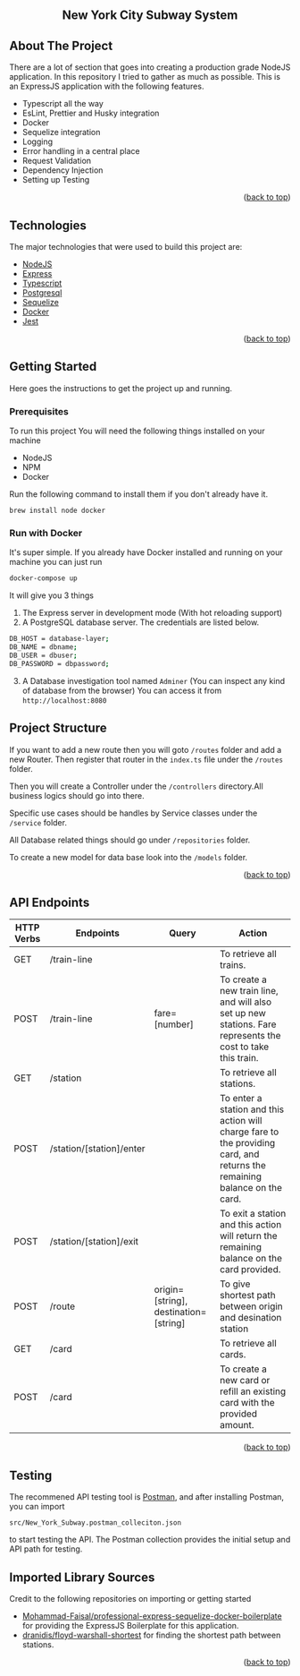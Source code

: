 <div id="top"></div>

<!-- PROJECT LOGO -->
<br />
<div align="center">
  <h2 align="center">New York City Subway System </h2>
</div>

## About The Project

There are a lot of section that goes into creating a production grade NodeJS application. In this repository I tried to gather as much as possible. This is an ExpressJS application with the following features.

- Typescript all the way
- EsLint, Prettier and Husky integration
- Docker
- Sequelize integration
- Logging
- Error handling in a central place
- Request Validation
- Dependency Injection
- Setting up Testing

<p align="right">(<a href="#top">back to top</a>)</p>

## Technologies

The major technologies that were used to build this project are:

- [NodeJS](https://nodejs.org/en/)
- [Express](https://expressjs.com/)
- [Typescript](https://www.typescriptlang.org/)
- [Postgresql](https://www.postgresql.org/)
- [Sequelize](https://sequelize.org/)
- [Docker](https://www.docker.com/)
- [Jest](https://jestjs.io/)

<p align="right">(<a href="#top">back to top</a>)</p>

## Getting Started

Here goes the instructions to get the project up and running.

### Prerequisites

To run this project You will need the following things installed on your machine

- NodeJS
- NPM
- Docker

Run the following command to install them if you don't already have it.

```
brew install node docker
```

### Run with Docker

It's super simple. If you already have Docker installed and running on your machine you can just run

```sh
docker-compose up
```

It will give you 3 things

1. The Express server in development mode (With hot reloading support)
2. A PostgreSQL database server. The credentials are listed below.

```sh
DB_HOST = database-layer;
DB_NAME = dbname;
DB_USER = dbuser;
DB_PASSWORD = dbpassword;
```

3. A Database investigation tool named `Adminer` (You can inspect any kind of database from the browser) You can access it from `http://localhost:8080`

## Project Structure

If you want to add a new route then you will goto `/routes` folder and add a new Router.
Then register that router in the `index.ts` file under the `/routes` folder.

Then you will create a Controller under the `/controllers` directory.All business logics should go into there.

Specific use cases should be handles by Service classes under the `/service` folder.

All Database related things should go under `/repositories` folder.

To create a new model for data base look into the `/models` folder.

<p align="right">(<a href="#top">back to top</a>)</p>

## API Endpoints
| HTTP Verbs | Endpoints | Query | Action |
| --- | --- | --- | --- |
| GET | /train-line | | To retrieve all trains. |
| POST | /train-line | fare=[number] | To create a new train line, and will also set up new stations. Fare represents the cost to take this train. |
| GET | /station | | To retrieve all stations. |
| POST | /station/[station]/enter | | To enter a station and this action will charge fare to the providing card, and returns the remaining balance on the card. |
| POST | /station/[station]/exit | | To exit a station and this action will return the remaining balance on the card provided. |
| POST | /route | origin=[string], destination=[string]| To give shortest path between origin and desination station |
| GET | /card | | To retrieve all cards. |
| POST | /card | | To create a new card or refill an existing card with the provided amount. |

<p align="right">(<a href="#top">back to top</a>)</p>

## Testing

The recommened API testing tool is [Postman](https://www.postman.com/), and after installing Postman, you can import 
```
src/New_York_Subway.postman_colleciton.json
```
to start testing the API. The Postman collection provides the initial setup and API path for testing.

## Imported Library Sources

Credit to the following repositories on importing or getting started

- [Mohammad-Faisal/professional-express-sequelize-docker-boilerplate](https://github.com/Mohammad-Faisal/professional-express-sequelize-docker-boilerplate) for providing the ExpressJS Boilerplate for this application.
- [dranidis/floyd-warshall-shortest](https://github.com/dranidis/floyd-warshall-shortest) for finding the shortest path between stations.

<p align="right">(<a href="#top">back to top</a>)</p>